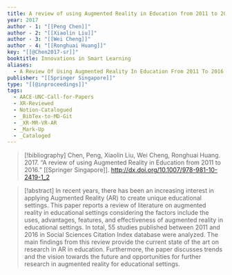 ```yaml
---
title: A review of using Augmented Reality in Education from 2011 to 2016
year: 2017
author - 1: "[[Peng Chen]]"
author - 2: "[[Xiaolin Liu]]"
author - 3: "[[Wei Cheng]]"
author - 4: "[[Ronghuai Huang]]"
key: "[[@Chen2017-sr]]"
booktitle: Innovations in Smart Learning
aliases:
  - A Review Of Using Augmented Reality In Education From 2011 To 2016
publisher: "[[Springer Singapore]]"
type: "[[@inproceedings]]"
tags:
  - AACE-UNC-Call-for-Papers
  - XR-Reviewed
  - Notion-Catalogued
  - _BibTex-to-MD-Git
  - _XR-MR-VR-AR
  - _Mark-Up
  - _Cataloged
---
```


> [!bibliography]
> Chen, Peng, Xiaolin Liu, Wei Cheng, Ronghuai Huang. 2017. “A review of using Augmented Reality in Education from 2011 to 2016.” [[Springer Singapore]]. http://dx.doi.org/10.1007/978-981-10-2419-1_2

> [!abstract]
> In recent years, there has been an increasing interest in applying Augmented Reality (AR) to create unique educational settings. This paper reports a review of literature on augmented reality in educational settings considering the factors include the uses, advantages, features, and effectiveness of augmented reality in educational settings. In total, 55 studies published between 2011 and 2016 in Social Sciences Citation Index database were analyzed. The main findings from this review provide the current state of the art on research in AR in education. Furthermore, the paper discusses trends and the vision towards the future and opportunities for further research in augmented reality for educational settings.